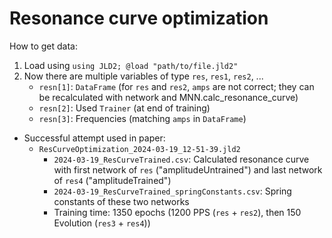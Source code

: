 # Resonance curve optimization

How to get data:

1. Load using `using JLD2; @load "path/to/file.jld2"`
2. Now there are multiple variables of type `res`, `res1`, `res2`, ...
    - `resn[1]`: `DataFrame` (for `res` and `res2`, `amps` are not correct; they
      can be recalculated with network and MNN.calc_resonance_curve)
    - `resn[2]`: Used `Trainer` (at end of training)
    - `resn[3]`: Frequencies (matching `amps` in `DataFrame`)

- Successful attempt used in paper:
  - `ResCurveOptimization_2024-03-19_12-51-39.jld2`
    - `2024-03-19_ResCurveTrained.csv`: Calculated resonance curve with first
      network of `res` ("amplitudeUntrained") and last network of `res4`
      ("amplitudeTrained")
    - `2024-03-19_ResCurveTrained_springConstants.csv`: Spring constants of
      these two networks
    - Training time: 1350 epochs (1200 PPS (`res` + `res2`), then 150 Evolution
      (`res3` + `res4`))
